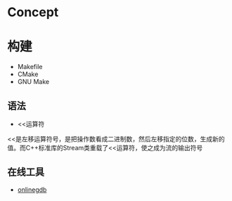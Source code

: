 # Concept

# 构建

- Makefile
- CMake
- GNU Make


## 语法

- <<运算符

<<是左移运算符号，是把操作数看成二进制数，然后左移指定的位数，生成新的值。而C++标准库的Stream类重载了<<运算符，使之成为流的输出符号


## 在线工具

- [onlinegdb](https://www.onlinegdb.com/)

